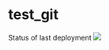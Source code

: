 # test_git

Status of last deployment
<img src="https://github.com/Vijolite/test_git/workflows/CI-CD-pipeline-to-AWS-Elastic-Bean-Stock/badge.svg?branch=main"><br>
